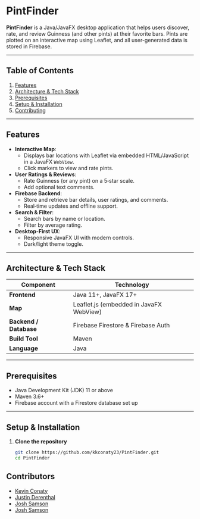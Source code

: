 # PintFinder

**PintFinder** is a Java/JavaFX desktop application that helps users discover, rate, and review Guinness (and other pints) at their favorite bars. Pints are plotted on an interactive map using Leaflet, and all user-generated data is stored in Firebase.

---

## Table of Contents

1. [Features](#features)  
2. [Architecture & Tech Stack](#architecture--tech-stack)  
3. [Prerequisites](#prerequisites)  
4. [Setup & Installation](#setup--installation)  
5. [Contributing](#contributing)    


---

## Features

- **Interactive Map**:  
  - Displays bar locations with Leaflet via embedded HTML/JavaScript in a JavaFX `WebView`.  
  - Click markers to view and rate pints.  
- **User Ratings & Reviews**:  
  - Rate Guinness (or any pint) on a 5‑star scale.  
  - Add optional text comments.  
- **Firebase Backend**:  
  - Store and retrieve bar details, user ratings, and comments.  
  - Real‑time updates and offline support.
- **Search & Filter**:  
  - Search bars by name or location.  
  - Filter by average rating.  
- **Desktop‑First UX**:  
  - Responsive JavaFX UI with modern controls.  
  - Dark/light theme toggle.

---

## Architecture & Tech Stack

| Component                   | Technology                                |
|-----------------------------|-------------------------------------------|
| **Frontend**                | Java 11+, JavaFX 17+                      |
| **Map**                     | Leaflet.js (embedded in JavaFX WebView)   |
| **Backend / Database**      | Firebase Firestore & Firebase Auth        |
| **Build Tool**              | Maven                                     |
| **Language**                | Java                                      |

---

## Prerequisites

- Java Development Kit (JDK) 11 or above  
- Maven 3.6+  
- Firebase account with a Firestore database set up  

---

## Setup & Installation

1. **Clone the repository**  
   ```bash
   git clone https://github.com/kkconaty23/PintFinder.git
   cd PintFinder

## Contributors


- [Kevin Conaty](https://github.com/kkconaty23) 
- [Justin Derenthal](https://github.com/JderenthalCS) 
- [Josh Samson](https://github.com/jsams909) 
- [Josh Samson](https://github.com/ryguy0601)



